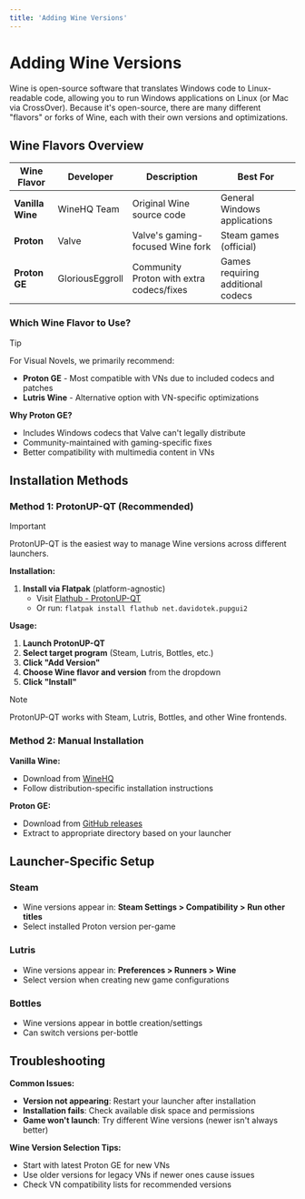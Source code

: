 ```yaml
---
title: 'Adding Wine Versions'
---
```


# Adding Wine Versions

Wine is open-source software that translates Windows code to Linux-readable code, allowing you to run Windows applications on Linux (or Mac via CrossOver). Because it's open-source, there are many different "flavors" or forks of Wine, each with their own versions and optimizations.

## Wine Flavors Overview

| Wine Flavor | Developer | Description | Best For |
|-------------|-----------|-------------|----------|
| **Vanilla Wine** | WineHQ Team | Original Wine source code | General Windows applications |
| **Proton** | Valve | Valve's gaming-focused Wine fork | Steam games (official) |
| **Proton GE** | GloriousEggroll | Community Proton with extra codecs/fixes | Games requiring additional codecs |

### Which Wine Flavor to Use?

> [!TIP]
> For Visual Novels, we primarily recommend:
> - **Proton GE** - Most compatible with VNs due to included codecs and patches
> - **Lutris Wine** - Alternative option with VN-specific optimizations

**Why Proton GE?**
- Includes Windows codecs that Valve can't legally distribute
- Community-maintained with gaming-specific fixes
- Better compatibility with multimedia content in VNs

## Installation Methods

### Method 1: ProtonUP-QT (Recommended)

> [!IMPORTANT]
> ProtonUP-QT is the easiest way to manage Wine versions across different launchers.

**Installation:**
1. **Install via Flatpak** (platform-agnostic)
   - Visit [Flathub - ProtonUP-QT](https://flathub.org/apps/details/net.davidotek.pupgui2)
   - Or run: `flatpak install flathub net.davidotek.pupgui2`

**Usage:**
1. **Launch ProtonUP-QT**
2. **Select target program** (Steam, Lutris, Bottles, etc.)
3. **Click "Add Version"**
4. **Choose Wine flavor and version** from the dropdown
5. **Click "Install"**

> [!NOTE]
> ProtonUP-QT works with Steam, Lutris, Bottles, and other Wine frontends.

### Method 2: Manual Installation

**Vanilla Wine:**
- Download from [WineHQ](https://wiki.winehq.org/Download)
- Follow distribution-specific installation instructions

**Proton GE:**
- Download from [GitHub releases](https://github.com/GloriousEggroll/proton-ge-custom/releases)
- Extract to appropriate directory based on your launcher

## Launcher-Specific Setup

### Steam
- Wine versions appear in: **Steam Settings > Compatibility > Run other titles**
- Select installed Proton version per-game

### Lutris
- Wine versions appear in: **Preferences > Runners > Wine**
- Select version when creating new game configurations

### Bottles
- Wine versions appear in bottle creation/settings
- Can switch versions per-bottle

## Troubleshooting

**Common Issues:**
- **Version not appearing**: Restart your launcher after installation
- **Installation fails**: Check available disk space and permissions
- **Game won't launch**: Try different Wine versions (newer isn't always better)

**Wine Version Selection Tips:**
- Start with latest Proton GE for new VNs
- Use older versions for legacy VNs if newer ones cause issues
- Check VN compatibility lists for recommended versions